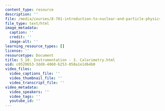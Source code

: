 ```yaml
---
content_type: resource
description: ''
file: /media/courses/8-701-introduction-to-nuclear-and-particle-physics-fall-2020/5_10-instrumentation-3-calorimetry.html
file_type: text/html
image_metadata:
  caption: ''
  credit: ''
  image-alt: ''
learning_resource_types: []
license: ''
resourcetype: Document
title: 5_10. Instrumentation - 3. Calorimetry.html
uid: c0520653-3dd8-4860-b253-858a1e1d64b0
video_files:
  video_captions_file: ''
  video_thumbnail_file: ''
  video_transcript_file: ''
video_metadata:
  video_speakers: ''
  video_tags: ''
  youtube_id: ''
---
```

